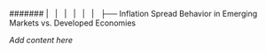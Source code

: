 ####### |   |   |   |   |   |   ├── Inflation Spread Behavior in Emerging Markets vs. Developed Economies

*Add content here*